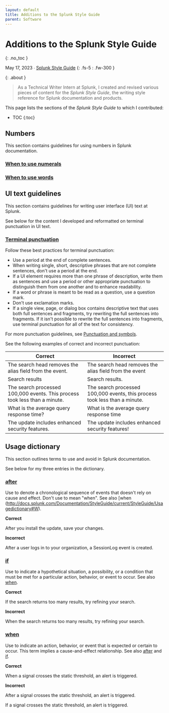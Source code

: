 ```yaml
---
layout: default
title: Additions to the Splunk Style Guide
parent: Software
---
```


# Additions to the Splunk Style Guide
{: .no_toc }

May 17, 2023 ∙ [Splunk Style Guide](https://docs.splunk.com/Documentation/StyleGuide/current/StyleGuide/Howtouse)
{: .fs-5 : .fw-300 }

{:  .about }
> As a Technical Writer Intern at Splunk, I created and revised various pieces of content for the _Splunk Style Guide_, the writing style reference for Splunk documentation and products.

This page lists the sections of the _Splunk Style Guide_ to which I contributed:

- TOC
{:toc}

## Numbers

This section contains guidelines for using numbers in Splunk documentation.

### [When to use numerals]()

### [When to use words]()

## UI text guidelines

This section contains guidelines for writing user interface (UI) text at Splunk.

See below for the content I developed and reformatted on terminal punctuation in UI text.

### [Terminal punctuation](https://docs.splunk.com/Documentation/StyleGuide/current/StyleGuide/UIGuidelines#Terminal_punctuation)

Follow these best practices for terminal punctuation:

*   Use a period at the end of complete sentences.
*   When writing single, short, descriptive phrases that are not complete sentences, don't use a period at the end.
*   If a UI element requires more than one phrase of description, write them as sentences and use a period or other appropriate punctuation to distinguish them from one another and to enhance readability.
*   If a word or phrase is meant to be read as a question, use a question mark.
*   Don't use exclamation marks.
*   If a single view, page, or dialog box contains descriptive text that uses both full sentences and fragments, try rewriting the full sentences into fragments. If it isn't possible to rewrite the full sentences into fragments, use terminal punctuation for all of the text for consistency.

For more punctuation guidelines, see [Punctuation and symbols](http://docs.splunk.com/Documentation/StyleGuide/current/StyleGuide/Showingsymbolsintext).

See the following examples of correct and incorrect punctuation:

| Correct | Incorrect |
| --- | --- |
| The search head removes the alias field from the event. | The search head removes the alias field from the event |
| Search results | Search results. |
| The search processed 100,000 events. This process took less than a minute. | The search processed 100,000 events, this process took less than a minute. |
| What is the average query response time? | What is the average query response time |
| The update includes enhanced security features. | The update includes enhanced security features! |

## Usage dictionary

This section outlines terms to use and avoid in Splunk documentation.

See below for my three entries in the dictionary.

### [after](https://docs.splunk.com/Documentation/StyleGuide/current/StyleGuide/Usagedictionary#A)

Use to denote a chronological sequence of events that doesn't rely on cause and effect. Don't use to mean "when". See also [when (http://docs.splunk.com/Documentation/StyleGuide/current/StyleGuide/Usagedictionary#W).

**Correct**

After you install the update, save your changes.

**Incorrect**

After a user logs in to your organization, a SessionLog event is created.

### [if](https://docs.splunk.com/Documentation/StyleGuide/current/StyleGuide/Usagedictionary#I)

Use to indicate a hypothetical situation, a possibility, or a condition that must be met for a particular action, behavior, or event to occur. See also [when](http://docs.splunk.com/Documentation/StyleGuide/current/StyleGuide/Usagedictionary#W).

**Correct**

If the search returns too many results, try refining your search.

**Incorrect**

When the search returns too many results, try refining your search.

### [when](http://docs.splunk.com/Documentation/StyleGuide/current/StyleGuide/Usagedictionary#W)

Use to indicate an action, behavior, or event that is expected or certain to occur. This term implies a cause-and-effect relationship. See also [after](http://docs.splunk.com/Documentation/StyleGuide/current/StyleGuide/Usagedictionary#A) and [if](http://docs.splunk.com/Documentation/StyleGuide/current/StyleGuide/Usagedictionary#I).

**Correct**

When a signal crosses the static threshold, an alert is triggered.

**Incorrect**

After a signal crosses the static threshold, an alert is triggered.

If a signal crosses the static threshold, an alert is triggered.
